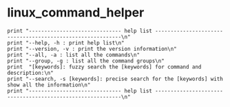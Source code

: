 # linux_command_helper

    print "------------------------------ help list -----------------------------------------------------------\n"
    print "--help, -h : print help list\n"
    print "--version, -v : print the version information\n"
    print "--all, -a : list all the commands\n"
    print "--group, -g : list all the command groups\n"
    print  "[keywords]: fuzzy search the [keywords] for command and description:\n"
    print "--search, -s [keywords]: precise search for the [keywords] with show all the information\n"
    print "------------------------------ help list -----------------------------------------------------------\n"